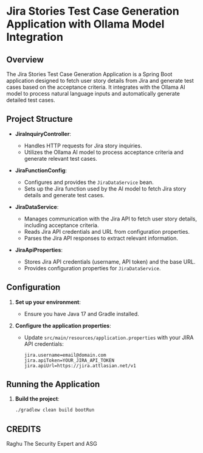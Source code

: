 # Jira Stories Test Case Generation Application with Ollama Model Integration

## Overview

The Jira Stories Test Case Generation Application is a Spring Boot application designed to fetch user story details from Jira and generate test cases based on the acceptance criteria. It integrates with the Ollama AI model to process natural language inputs and automatically generate detailed test cases.

## Project Structure

- **JiraInquiryController**:
  - Handles HTTP requests for Jira story inquiries.
  - Utilizes the Ollama AI model to process acceptance criteria and generate relevant test cases.

- **JiraFunctionConfig**:
  - Configures and provides the `JiraDataService` bean.
  - Sets up the Jira function used by the AI model to fetch Jira story details and generate test cases.

- **JiraDataService**:
  - Manages communication with the Jira API to fetch user story details, including acceptance criteria.
  - Reads Jira API credentials and URL from configuration properties.
  - Parses the Jira API responses to extract relevant information.

- **JiraApiProperties**:
  - Stores Jira API credentials (username, API token) and the base URL.
  - Provides configuration properties for `JiraDataService`.

## Configuration

1. **Set up your environment**:
   - Ensure you have Java 17 and Gradle installed.

2. **Configure the application properties**:
   - Update `src/main/resources/application.properties` with your JIRA API credentials:
     ```properties
     jira.username=email@domain.com
     jira.apiToken=YOUR_JIRA_API_TOKEN
     jira.apiUrl=https://jira.attlasian.net/v1
     ```

## Running the Application

1. **Build the project**:
   ```sh
   ./gradlew clean build bootRun


## CREDITS
Raghu The Security Expert and ASG
